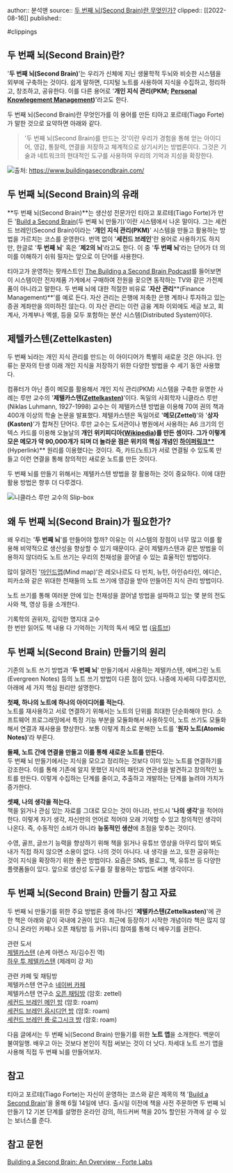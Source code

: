 author:: 분석맨
source:: [두 번째 뇌(Second Brain)란 무엇인가?](https://brunch.co.kr/@analysisman/2)
clipped:: [[2022-08-16]]
published:: 

#clippings

## **두 번째 뇌(Second Brain)란?**

'**두 번째 뇌(Second Brain)**'는 우리가 신체에 지닌 생물학적 두뇌와 비슷한 시스템을 외부에 구축하는 것이다. 쉽게 말하면, 디지털 노트를 사용하여 지식을 수집하고, 정리하고, 창조하고, 공유한다. 이를 다른 용어로 '**개인 지식 관리(PKM;** [**Personal Knowlegement Management**](https://en.wikipedia.org/wiki/Personal_knowledge_management)**)**'라고도 한다.

두 번째 뇌(Second Brain)란 무엇인가를 이 용어를 만든 티아고 포르테(Tiago Forte)가 말한 것으로 요약하면 아래와 같다.

> '두 번째 뇌(Second Brain)를 만드는 것'이란 우리가 경험을 통해 얻는 아이디어, 영감, 통찰력, 연결을 저장하고 체계적으로 상기시키는 방법론이다. 그것은 기술과 네트워크의 현대적인 도구를 사용하여 우리의 기억과 지성을 확장한다.

![](https://img1.daumcdn.net/thumb/R1280x0/?fname=http://t1.daumcdn.net/brunch/service/user/11Iq/image/QO00G4uJHJER21gePbkBn82rKHc.png)출처: https://www.buildingasecondbrain.com/

## **두 번째 뇌(Second Brain)의 유래**

**두 번째 뇌(Second Brain)**는 생산성 전문가인 티아고 포르테(Tiago Forte)가 만든 '[Build a Second Brain](https://www.buildingasecondbrain.com/)(두 번째 뇌 만들기)'이란 시스템에서 나온 말이다. 그는 세컨드 브레인(Second Brain)이라는 '**개인 지식 관리(PKM)**' 시스템을 만들고 활용하는 방법을 가르치는 코스를 운영한다. 번역 없이 '**세컨드 브레인**'란 용어로 사용하기도 하지만, 한글로 '**두 번째 뇌**' 혹은 '**제2의 뇌**'라고도 한다. 이 중 '**두 번째 뇌**'라는 단어가 더 의미를 이해하기 쉬워 필자는 앞으로 이 단어를 사용한다.

티아고가 운영하는 팟캐스트인 [The Building a Second Brain Podcast](https://podcasts.apple.com/us/podcast/the-building-a-second-brain-podcast/id1504494402)를 들어보면 이 시스템이란 전자제품 가게에서 구매하여 전원을 꽂으면 동작하는 TV와 같은 가전제품이 아니라고 말한다. 두 번째 뇌에 대한 적절한 비유로 '**자산** **관리****(Finance Management)**'를 예로 든다. 자산 관리는 은행에 저축한 은행 계좌나 투자하고 있는 증권 계좌만을 의미하진 않는다. 이 자산 관리는 이런 금융 계좌 이외에도 세금 보고, 회계사, 가계부나 엑셀, 등을 모두 포함하는 분산 시스템(Distributed System)이다.

## **제텔카스텐(Zettelkasten)**

두 번째 뇌라는 개인 지식 관리를 만드는 이 아이디어가 특별히 새로운 것은 아니다. 인류는 문자의 탄생 이래 개인 지식을 저장하기 위한 다양한 방법을 수 세기 동안 사용했다.

컴퓨터가 아닌 종이 메모를 활용해서 개인 지식 관리(PKM) 시스템을 구축한 유명한 사례는 루만 교수의 '**제텔카스텐(**[**Zettelkasten**](https://en.wikipedia.org/wiki/Zettelkasten)**)**'이다. 독일의 사회학자 니클라스 루만(Niklas Luhmann, 1927-1998) 교수는 이 제텔카스텐 방법을 이용해 70여 권의 책과 400개 이상의 학술 논문을 발표했다. 제텔카스텐은 독일어로 '**메모(Zettel)**'와 '**상자(Kasten)**'가 합쳐진 단어다. 루만 교수는 도서관이나 병원에서 사용하는 A6 크기의 인텍스 카드를 이용해 오늘날의 **개인 위키피디아(**[**Wikipedia**](https://en.wikipedia.org/)**)를 만든 셈이다. 그가 이렇게 모은 메모가 약 90,000개가 되며 더 놀라운 점은 위키의 핵심 개념인 [하이퍼링크**](https://namu.wiki/w/%ED%95%98%EC%9D%B4%ED%8D%BC%EB%A7%81%ED%81%AC)**(Hyperlink)** 원리를 이용했다는 것이다. 즉, 카드(노트)가 서로 연결될 수 있도록 만들고 이런 연결을 통해 창의적인 새로운 노트를 만든 것이다.

두 번째 뇌를 만들기 위해서는 제텔카스텐 방법을 잘 활용하는 것이 중요하다. 이에 대한 활용 방법은 향후 더 다루겠다.

![](https://img1.daumcdn.net/thumb/R1280x0/?fname=http://t1.daumcdn.net/brunch/service/user/11Iq/image/8ZDXlgkQlve5HQcvURVX-EqIc0w.png)니클라스 루만 교수의 Slip-box

## **왜 두 번째 뇌(Second Brain)가 필요한가?**

왜 우리는 '**두 번째 뇌**'를 만들어야 할까? 이유는 이 시스템의 장점이 너무 많고 이를 활용해 비약적으로 생산성을 향상할 수 있기 때문이다. 굳이 제텔카스텐과 같은 방법을 이용하지 않더라도 노트 쓰기는 우리의 천재성을 끌어낼 수 있는 효율적인 방법이다.

많이 알려진 '[마인드맵](https://namu.wiki/w/%EB%A7%88%EC%9D%B8%EB%93%9C%20%EB%A7%B5)(Mind map)'은 레오나르도 다 빈치, 뉴턴, 아인슈타인, 에디슨, 피카소와 같은 위대한 천재들의 노트 쓰기에 영감을 받아 만들어진 지식 관리 방법이다.

노트 쓰기를 통해 여러분 안에 있는 천재성을 끌어낼 방법을 설파하고 있는 몇 분의 전도사와 책, 영상 등을 소개한다.

기록학의 권위자, 김익한 명지대 교수  
한 번만 읽어도 책 내용 다 기억하는 기적의 독서 메모 법 ([유튜브](https://youtu.be/fxdPHw8vhog))

## **두 번째 뇌(Second Brain) 만들기의 원리**

기존의 노트 쓰기 방법과 '**두 번째 뇌**' 만들기에서 사용하는 제텔카스텐, 에버그린 노트(Evergreen Notes) 등의 노트 쓰기 방법이 다른 점이 있다. 나중에 자세히 다루겠지만, 아래에 세 가지 핵심 원리만 설명한다.

**첫째, 하나의 노트에 하나의 아이디어를 적는다.**  
노트를 재사용하고 서로 연결하기 위해서는 노트의 단위를 최대한 단순화해야 한다. 소프트웨어 프로그래밍에서 특정 기능 부분을 모듈화해서 사용하듯이, 노트 쓰기도 모듈화해서 연결과 재사용을 향상한다. 보통 이렇게 최소로 분해한 노트를 '**원자 노트(Atomic Notes)**'라 부른다.

**둘째, 노트 간에 연결을 만들고 이를 통해 새로운 노트를 만든다.**  
두 번째 뇌 만들기에서는 지식을 모으고 정리하는 것보다 이미 있는 노트를 연결하기를 강조한다. 이를 통해 기존에 알지 못했던 지식의 패턴과 연관성을 발견하고 창의적인 노트를 만든다. 이렇게 수집하는 단계를 줄이고, 추출하고 개발하는 단계를 늘려야 가치가 증가한다.

**셋째, 나의 생각을 적는다.**  
책을 읽거나 관심 있는 자료를 그대로 모으는 것이 아니라, 반드시 '**나의 생각**'을 적어야 한다. 이렇게 자기 생각, 자신만의 언어로 적어야 오래 기억할 수 있고 창의적인 생각이 나온다. 즉, 수동적인 소비가 아니라 **능동적인 생산**에 초점을 맞추는 것이다.

수영, 골프, 글쓰기 능력을 향상하기 위해 책을 읽거나 유튜브 영상을 아무리 많이 봐도 내가 직접 하지 않으면 소용이 없다. 나의 것이 아니다. 내 생각을 쓰고, 또한 공유하는 것이 지식을 확장하기 위한 좋은 방법이다. 요즘은 SNS, 블로그, 책, 유튜브 등 다양한 플랫폼들이 있다. 앞으로 생산성 도구를 잘 활용하는 방법도 써볼 생각이다.

## **두 번째 뇌(Second Brain) 만들기 참고 자료**

두 번째 뇌 만들기를 위한 주요 방법론 중에 하나인 '**제텔카스텐(Zettelkasten)**'에 관한 책은 아래와 같이 국내에 2권이 있다. 최근에 등장하기 시작한 개념이라 책은 많지 않으니 온라인 카페나 오픈 채팅방 등 커뮤니티 참여를 통해 더 배우기를 권한다.

관련 도서  
[제텔카스텐](http://www.yes24.com/Product/Goods/99475214) (숀케 아렌스 저/김수진 역)  
[하우 투 제텔카스텐](http://www.yes24.com/Product/Goods/105057618) (제레미 강 저)

관련 카페 및 채팅방  
제텔카스텐 연구소 [네이버 카페](https://cafe.naver.com/zettel)  
제텔카스텐 연구소 [오픈 채팅방](https://open.kakao.com/o/gjG8oa9c) (암호: zettel)  
[세컨드 브레인 메인 방](https://open.kakao.com/o/gYxhGKMc) (암호: roam)   
[세컨드 브레인 옵시디언 방](https://open.kakao.com/o/gIDWjGfe) (암호: roam)  
[세컨드 브레인 롬·로그시크 방](https://open.kakao.com/o/ged0qGfe) (암호: roam)

  
다음 글에서는 두 번째 뇌(Second Brain) 만들기를 위한 **노트 앱**을 소개한다. 백문이 불여일행. 배우고 아는 것보다 본인이 직접 써보는 것이 더 낫다. 차세대 노트 쓰기 앱을 사용해 직접 두 번째 뇌를 만들어보자.  

## **참고**

티아고 포르테(Tiago Forte)는 자신이 운영하는 코스와 같은 제목의 책 '[Build a Second Brain](https://www.buildingasecondbrain.com/pre-order)'을 올해 6월 14일에 낸다. 출시일 이전에 책을 사전 주문하면 두 번째 뇌 만들기 12 기본 단계를 설명한 온라인 강의, 하드커버 책을 20% 할인된 가격에 살 수 있는 보너스를 준다.

## **참고 문헌**

[Building a Second Brain: An Overview - Forte Labs](https://fortelabs.co/blog/basboverview/)